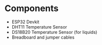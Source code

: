 # Components
* ESP32 Devkit
* DHT11 Temperature Sensor
* DS18B20 Temperature Sensor (for liquids)
* Breadboard and jumper cables
